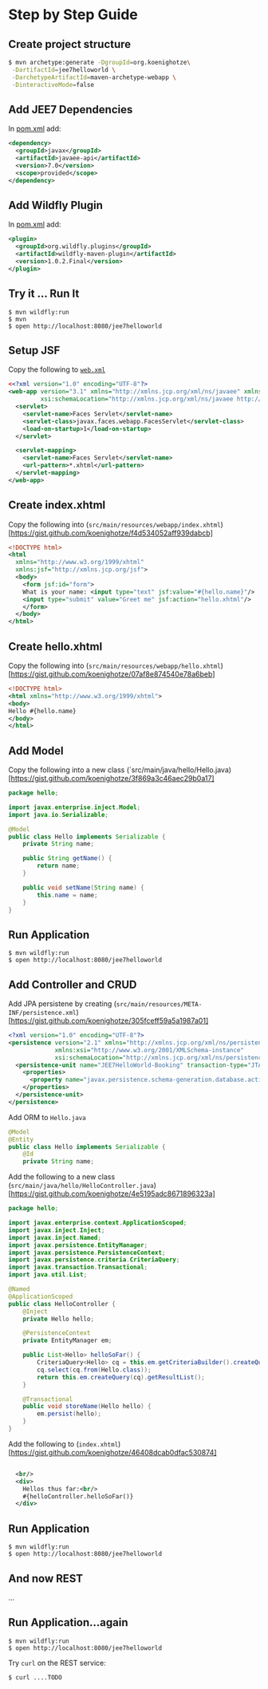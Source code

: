 # Step by Step Guide

## Create project structure

```bash
$ mvn archetype:generate -DgroupId=org.koenighotze\
 -DartifactId=jee7helloworld \
 -DarchetypeArtifactId=maven-archetype-webapp \
 -DinteractiveMode=false
```



## Add JEE7 Dependencies

In [pom.xml](https://gist.github.com/koenighotze/bedce5cec0f7c7148da8) add:

```xml
<dependency>
  <groupId>javax</groupId>
  <artifactId>javaee-api</artifactId>
  <version>7.0</version>
  <scope>provided</scope>
</dependency>

```

## Add Wildfly Plugin

In [pom.xml](https://gist.github.com/koenighotze/bedce5cec0f7c7148da8) add:

```xml
<plugin>
  <groupId>org.wildfly.plugins</groupId>
  <artifactId>wildfly-maven-plugin</artifactId>
  <version>1.0.2.Final</version>
</plugin>

```

## Try it ... Run It

```shell
$ mvn wildfly:run
$ mvn
$ open http://localhost:8080/jee7helloworld
```

## Setup JSF

Copy the following to [`web.xml`](https://gist.github.com/koenighotze/73d1625e7c51250bd7c1)

```xml
<<?xml version="1.0" encoding="UTF-8"?>
<web-app version="3.1" xmlns="http://xmlns.jcp.org/xml/ns/javaee" xmlns:xsi="http://www.w3.org/2001/XMLSchema-instance"
         xsi:schemaLocation="http://xmlns.jcp.org/xml/ns/javaee http://xmlns.jcp.org/xml/ns/javaee/web-app_3_1.xsd">
  <servlet>
    <servlet-name>Faces Servlet</servlet-name>
    <servlet-class>javax.faces.webapp.FacesServlet</servlet-class>
    <load-on-startup>1</load-on-startup>
  </servlet>

  <servlet-mapping>
    <servlet-name>Faces Servlet</servlet-name>
    <url-pattern>*.xhtml</url-pattern>
  </servlet-mapping>
</web-app>
```

## Create index.xhtml
Copy the following into (`src/main/resources/webapp/index.xhtml`)[https://gist.github.com/koenighotze/f4d534052aff939dabcb]

```xml
<!DOCTYPE html>
<html
  xmlns="http://www.w3.org/1999/xhtml"
  xmlns:jsf="http://xmlns.jcp.org/jsf">
  <body>
    <form jsf:id="form">
    What is your name: <input type="text" jsf:value="#{hello.name}"/>
    <input type="submit" value="Greet me" jsf:action="hello.xhtml"/>
    </form>
  </body>
</html>
```

## Create hello.xhtml

Copy the following into (`src/main/resources/webapp/hello.xhtml`)[https://gist.github.com/koenighotze/07af8e874540e78a6beb]

```xml
<!DOCTYPE html>
<html xmlns="http://www.w3.org/1999/xhtml">
<body>
Hello #{hello.name}
</body>
</html>

```

## Add Model
Copy the following into a new class (`src/main/java/hello/Hello.java)[https://gist.github.com/koenighotze/3f869a3c46aec29b0a17]

```java
package hello;

import javax.enterprise.inject.Model;
import java.io.Serializable;

@Model
public class Hello implements Serializable {
    private String name;

    public String getName() {
        return name;
    }

    public void setName(String name) {
        this.name = name;
    }
}
```

## Run Application

```shell
$ mvn wildfly:run
$ open http://localhost:8080/jee7helloworld
```

## Add Controller and CRUD

Add JPA persistene by creating (`src/main/resources/META-INF/persistence.xml`)[https://gist.github.com/koenighotze/305fceff59a5a1987a01]

```xml
<?xml version="1.0" encoding="UTF-8"?>
<persistence version="2.1" xmlns="http://xmlns.jcp.org/xml/ns/persistence"
             xmlns:xsi="http://www.w3.org/2001/XMLSchema-instance"
             xsi:schemaLocation="http://xmlns.jcp.org/xml/ns/persistence http://xmlns.jcp.org/xml/ns/persistence/persistence_2_1.xsd">
  <persistence-unit name="JEE7HelloWorld-Booking" transaction-type="JTA">
    <properties>
      <property name="javax.persistence.schema-generation.database.action" value="drop-and-create"/>
    </properties>
  </persistence-unit>
</persistence>

```


Add ORM to `Hello.java`

```java
@Model
@Entity
public class Hello implements Serializable {
    @Id
    private String name;
```

Add the following to a new class (`src/main/java/hello/HelloController.java`)[https://gist.github.com/koenighotze/4e5195adc8671896323a]

```java
package hello;

import javax.enterprise.context.ApplicationScoped;
import javax.inject.Inject;
import javax.inject.Named;
import javax.persistence.EntityManager;
import javax.persistence.PersistenceContext;
import javax.persistence.criteria.CriteriaQuery;
import javax.transaction.Transactional;
import java.util.List;

@Named
@ApplicationScoped
public class HelloController {
    @Inject
    private Hello hello;

    @PersistenceContext
    private EntityManager em;

    public List<Hello> helloSoFar() {
        CriteriaQuery<Hello> cq = this.em.getCriteriaBuilder().createQuery(Hello.class);
        cq.select(cq.from(Hello.class));
        return this.em.createQuery(cq).getResultList();
    }

    @Transactional
    public void storeName(Hello hello) {
        em.persist(hello);
    }
}

```

Add the following to (`index.xhtml`)[https://gist.github.com/koenighotze/46408dcab0dfac530874]

```xml

  <br/>
  <div>
    Hellos thus far:<br/>
    #{helloController.helloSoFar()}
  </div>
```

## Run Application

```shell
$ mvn wildfly:run
$ open http://localhost:8080/jee7helloworld
```



## And now REST

...



## Run Application...again

```shell
$ mvn wildfly:run
$ open http://localhost:8080/jee7helloworld
```

Try `curl` on the REST service:

```shell
$ curl ....TODO

```
